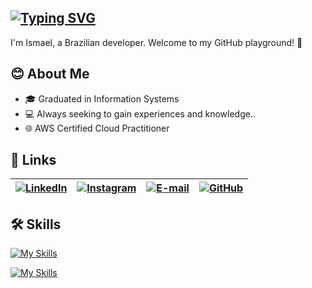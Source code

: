 ## [![Typing SVG](https://readme-typing-svg.demolab.com?font=Helvetica&size=30&duration=4000&pause=1000&color=000000&random=false&width=435&lines=Hello%2C+world!+%F0%9F%91%8B)](https://git.io/typing-svg)

I'm Ismael, a Brazilian developer. Welcome to my GitHub playground! 🚀

## 😊 About Me

- 🎓 Graduated in Information Systems
- 💻 Always seeking to gain experiences and knowledge..
- 🌐 AWS Certified Cloud Practitioner

## 🔗 Links

| [![LinkedIn](https://img.shields.io/badge/LinkedIn-0077B5?style=for-the-badge&logo=linkedin&logoColor=white)](https://www.linkedin.com/in/ismaelkentenich) | [![Instagram](https://img.shields.io/badge/-Instagram-%23E4405F?style=for-the-badge&logo=instagram&logoColor=white)](https://www.instagram.com/ismaelkentenich/) | [![E-mail](https://img.shields.io/badge/-Email-000?style=for-the-badge&logo=microsoft-outlook&logoColor=007BFF)](mailto:ismaelkentenichm@gmail.com) | [![GitHub](https://img.shields.io/badge/GitHub-100000?style=for-the-badge&logo=github&logoColor=white)](https://github.com/ismaelkentenich) |
|---|---|---|---|

## 🛠 Skills

[![My Skills](https://skillicons.dev/icons?i=cpp,bootstrap,html,css,js,ts,py,react)](https://skillicons.dev)

[![My Skills](https://skillicons.dev/icons?i=git,github,vscode,ps,figma)](https://skillicons.dev)

